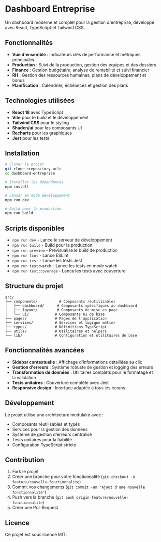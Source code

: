 # Dashboard Entreprise

Un dashboard moderne et complet pour la gestion d'entreprise, développé avec React, TypeScript et Tailwind CSS.

## Fonctionnalités

- **Vue d'ensemble** : Indicateurs clés de performance et métriques principales
- **Production** : Suivi de la production, gestion des équipes et des dossiers
- **Finance** : Gestion budgétaire, analyse de rentabilité et suivi financier
- **RH** : Gestion des ressources humaines, plans de développement et bonus
- **Planification** : Calendrier, échéances et gestion des plans

## Technologies utilisées

- **React 18** avec TypeScript
- **Vite** pour le build et le développement
- **Tailwind CSS** pour le styling
- **Shadcn/ui** pour les composants UI
- **Recharts** pour les graphiques
- **Jest** pour les tests

## Installation

```bash
# Cloner le projet
git clone <repository-url>
cd dashboard-entreprise

# Installer les dépendances
npm install

# Lancer en mode développement
npm run dev

# Build pour la production
npm run build
```

## Scripts disponibles

- `npm run dev` - Lance le serveur de développement
- `npm run build` - Build pour la production
- `npm run preview` - Prévisualise le build de production
- `npm run lint` - Lance ESLint
- `npm run test` - Lance les tests Jest
- `npm run test:watch` - Lance les tests en mode watch
- `npm run test:coverage` - Lance les tests avec couverture

## Structure du projet

```
src/
├── components/          # Composants réutilisables
│   ├── dashboard/      # Composants spécifiques au dashboard
│   ├── layout/         # Composants de mise en page
│   └── ui/            # Composants UI de base
├── pages/             # Pages de l'application
├── services/          # Services et logique métier
├── types/             # Définitions TypeScript
├── utils/             # Utilitaires et helpers
└── lib/               # Configuration et utilitaires de base
```

## Fonctionnalités avancées

- **Sidebar contextuelle** : Affichage d'informations détaillées au clic
- **Gestion d'erreurs** : Système robuste de gestion et logging des erreurs
- **Transformation de données** : Utilitaires complets pour le formatage et la validation
- **Tests unitaires** : Couverture complète avec Jest
- **Responsive design** : Interface adaptée à tous les écrans

## Développement

Le projet utilise une architecture modulaire avec :

- Composants réutilisables et typés
- Services pour la gestion des données
- Système de gestion d'erreurs centralisé
- Tests unitaires pour la fiabilité
- Configuration TypeScript stricte

## Contribution

1. Fork le projet
2. Créer une branche pour votre fonctionnalité (`git checkout -b feature/nouvelle-fonctionnalite`)
3. Commit vos changements (`git commit -am 'Ajout d'une nouvelle fonctionnalité'`)
4. Push vers la branche (`git push origin feature/nouvelle-fonctionnalite`)
5. Créer une Pull Request

## Licence

Ce projet est sous licence MIT.